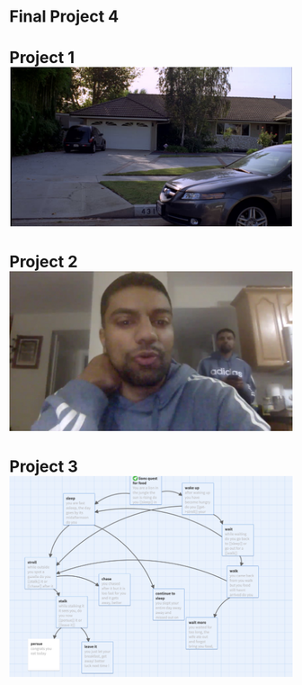 # Final Project 4
<body>
<h1>Project 1
<a href="https://asaiyed4097.github.io/flarfpoetry/">
<img src="ss1.jpeg">
</a>
<h1>Project 2
<body><img src="ss2.jpeg"></body>
<h1>Project 3
<a href=http://twinery.org/2/#!/stories/b6024795-5211-4efc-9ff6-33a67bb0be40/play/">
<img src="ss3.jpeg">
